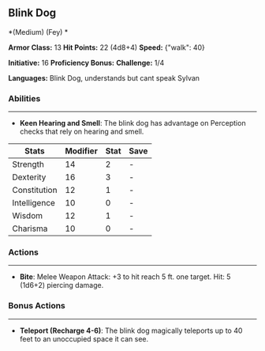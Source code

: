 ## Blink Dog
*(Medium) (Fey) *

**Armor Class:** 13
**Hit Points:** 22 (4d8+4)
**Speed:** {"walk": 40}

**Initiative:** 16
**Proficiency Bonus:**
**Challenge:** 1/4

**Languages:** Blink Dog, understands but cant speak Sylvan

### Abilities
 --- 
- **Keen Hearing and Smell**: The blink dog has advantage on Perception checks that rely on hearing and smell.



| Stats | Modifier | Stat | Save
| ---- | ---- | ---- | ---- |
| Strength | 14 | 2 | - |
| Dexterity | 16 | 3 | - |
| Constitution | 12 | 1 | - |
| Intelligence | 10 | 0 | - |
| Wisdom | 12 | 1 | - |
| Charisma | 10 | 0 | - |

### Actions
 --- 
- **Bite**: Melee Weapon Attack: +3 to hit  reach 5 ft.  one target. Hit: 5 (1d6+2) piercing damage.

### Bonus Actions
 --- 
- **Teleport (Recharge 4-6)**: The blink dog magically teleports up to 40 feet to an unoccupied space it can see.

